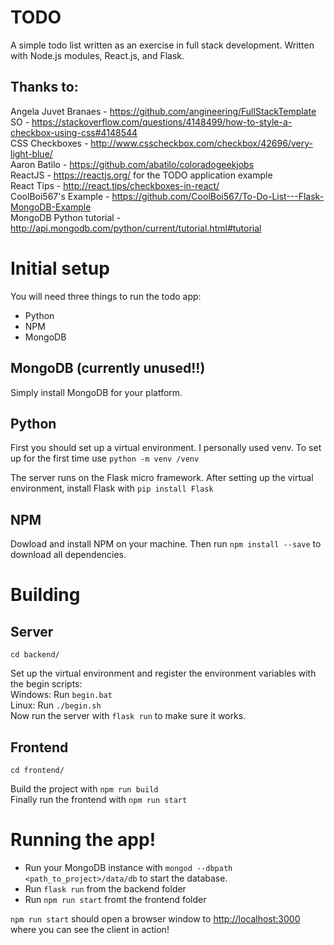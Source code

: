 # TODO

A simple todo list written as an exercise in full stack development.
Written with Node.js modules, React.js, and Flask.

## Thanks to:
Angela Juvet Branaes - https://github.com/angineering/FullStackTemplate  
SO - https://stackoverflow.com/questions/4148499/how-to-style-a-checkbox-using-css#4148544  
CSS Checkboxes - http://www.csscheckbox.com/checkbox/42696/very-light-blue/  
Aaron Batilo - https://github.com/abatilo/coloradogeekjobs  
ReactJS - https://reactjs.org/ for the TODO application example  
React Tips - http://react.tips/checkboxes-in-react/  
CoolBoi567's Example - https://github.com/CoolBoi567/To-Do-List---Flask-MongoDB-Example  
MongoDB Python tutorial - http://api.mongodb.com/python/current/tutorial.html#tutorial  

# Initial setup

You will need three things to run the todo app:
- Python
- NPM
- MongoDB

## MongoDB (currently unused!!)
Simply install MongoDB for your platform.

## Python
First you should set up a virtual environment. I personally used venv.
To set up for the first time use `python -m venv /venv`

The server runs on the Flask micro framework. After setting up the virtual environment, install
Flask with `pip install Flask`

## NPM
Dowload and install NPM on your machine. Then run `npm install --save` to download all dependencies.

# Building

## Server
`cd backend/`

Set up the virtual environment and register the environment variables with the begin scripts:  
Windows: Run `begin.bat`  
Linux: Run `./begin.sh`  
Now run the server with `flask run` to make sure it works. 

## Frontend
`cd frontend/`  

Build the project with `npm run build`  
Finally run the frontend with `npm run start`  

# Running the app!
- Run your MongoDB instance with `mongod --dbpath <path_to_project>/data/db` to start the database.
- Run `flask run` from the backend folder
- Run `npm run start` fromt the frontend folder

`npm run start` should open a browser window to [http://localhost:3000](http://localhost:3000) where you can see the client in action!
